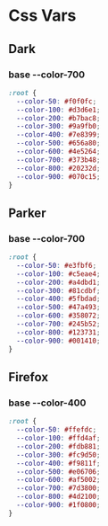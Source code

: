 # Css Vars

## Dark

### base --color-700

```css
:root {
  --color-50: #f0f0fc;
  --color-100: #d3d6e1;
  --color-200: #b7bac8;
  --color-300: #9a9fb0;
  --color-400: #7e8399;
  --color-500: #656a80;
  --color-600: #4e5264;
  --color-700: #373b48;
  --color-800: #20232d;
  --color-900: #070c15;
}
```

## Parker

### base --color-700

```css
:root {
  --color-50: #e3fbf6;
  --color-100: #c5eae4;
  --color-200: #a4dbd1;
  --color-300: #81cdbf;
  --color-400: #5fbdad;
  --color-500: #47a493;
  --color-600: #358072;
  --color-700: #245b52;
  --color-800: #123731;
  --color-900: #001410;
}
```

## Firefox

### base --color-400

```css
:root {
  --color-50: #ffefdc;
  --color-100: #ffd4af;
  --color-200: #fdb881;
  --color-300: #fc9d50;
  --color-400: #f9811f;
  --color-500: #e06706;
  --color-600: #af5002;
  --color-700: #7d3800;
  --color-800: #4d2100;
  --color-900: #1f0800;
}
```
